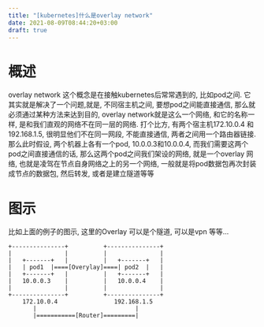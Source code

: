 ```yaml
---
title: "[kubernetes]什么是overlay network"
date: 2021-08-09T08:44:20+03:00
draft: true
---
```

# 概述
overlay network 这个概念是在接触kubernetes后常常遇到的, 比如pod之间. 它其实就是解决了一个问题,就是, 不同宿主机之间, 要想pod之间能直接通信, 那么就必须通过某种方法来达到目的, overlay network就是这么一个网络, 和它的名称一样, 是和我们直观的网络不在同一层的网络. 打个比方, 有两个宿主机172.10.0.4 和 192.168.1.5, 很明显他们不在同一网段, 不能直接通信, 两者之间用一个路由器链接. 那么此时假设, 两个机器上各有一个pod, 10.0.0.3和10.0.0.4, 而我们需要这两个pod之间直接通信的话, 那么这两个pod之间我们架设的网络, 就是一个overlay 网络, 也就是凌驾在节点自身网络之上的另一个网络, 一般就是将pod数据包再次封装成节点的数据包, 然后转发, 或者是建立隧道等等

# 图示
比如上面的例子的图示, 这里的Overlay 可以是个隧道, 可以是vpn 等等...
```
+---------------+          +---------------+
|               |          |               |
|   +-------+   |          |   +-------+   |
|   | pod1  |====[Overylay]====| pod2  |   |
|   +-------+   |          |   +-------+   |
|   10.0.0.3    |          |   10.0.0.4    |
|               |          |               |
+---------------+          +---------------+
    172.10.0.4                192.168.1.5
       |                            |
       |===========[Router]=========|         
```




